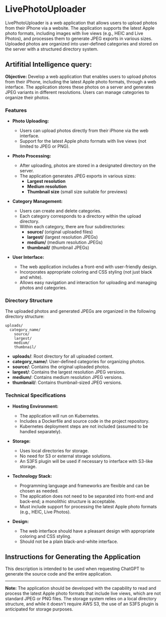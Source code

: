 # LivePhotoUploader

LivePhotoUploader is a web application that allows users to upload photos from their iPhone via a website. The application supports the latest Apple photo formats, including images with live views (e.g., HEIC and Live Photos), and processes them to generate JPEG exports in various sizes. Uploaded photos are organized into user-defined categories and stored on the server with a structured directory system.

## Artifitial Intelligence query:

**Objective:** Develop a web application that enables users to upload photos from their iPhone, including the latest Apple photo formats, through a web interface. The application stores these photos on a server and generates JPEG variants in different resolutions. Users can manage categories to organize their photos.

### Features

- **Photo Uploading:**
  - Users can upload photos directly from their iPhone via the web interface.
  - Support for the latest Apple photo formats with live views (not limited to JPEG or PNG).

- **Photo Processing:**
  - After uploading, photos are stored in a designated directory on the server.
  - The application generates JPEG exports in various sizes:
    - **Largest resolution**
    - **Medium resolution**
    - **Thumbnail size** (small size suitable for previews)

- **Category Management:**
  - Users can create and delete categories.
  - Each category corresponds to a directory within the upload directory.
  - Within each category, there are four subdirectories:
    - **source/** (original uploaded files)
    - **largest/** (largest resolution JPEGs)
    - **medium/** (medium resolution JPEGs)
    - **thumbnail/** (thumbnail JPEGs)

- **User Interface:**
  - The web application includes a front-end with user-friendly design.
  - Incorporates appropriate coloring and CSS styling (not just black and white).
  - Allows easy navigation and interaction for uploading and managing photos and categories.

### Directory Structure

The uploaded photos and generated JPEGs are organized in the following directory structure:

```
uploads/
  category_name/
    source/
    largest/
    medium/
    thumbnail/
```

- **uploads/**: Root directory for all uploaded content.
- **category_name/**: User-defined categories for organizing photos.
- **source/**: Contains the original uploaded photos.
- **largest/**: Contains the largest resolution JPEG versions.
- **medium/**: Contains medium resolution JPEG versions.
- **thumbnail/**: Contains thumbnail-sized JPEG versions.

### Technical Specifications

- **Hosting Environment:**
  - The application will run on Kubernetes.
  - Includes a Dockerfile and source code in the project repository.
  - Kubernetes deployment steps are not included (assumed to be handled separately).

- **Storage:**
  - Uses local directories for storage.
  - No need for S3 or external storage solutions.
  - An S3FS plugin will be used if necessary to interface with S3-like storage.

- **Technology Stack:**
  - Programming language and frameworks are flexible and can be chosen as needed.
  - The application does not need to be separated into front-end and back-end; a monolithic structure is acceptable.
  - Must include support for processing the latest Apple photo formats (e.g., HEIC, Live Photos).

- **Design:**
  - The web interface should have a pleasant design with appropriate coloring and CSS styling.
  - Should not be a plain black-and-white interface.

## Instructions for Generating the Application

This description is intended to be used when requesting ChatGPT to generate the source code and the entire application.

---

**Note:** The application should be developed with the capability to read and process the latest Apple photo formats that include live views, which are not standard JPEG or PNG files. The storage system relies on a local directory structure, and while it doesn't require AWS S3, the use of an S3FS plugin is anticipated for storage purposes.
